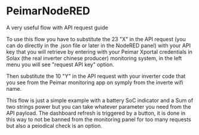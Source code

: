 # PeimarNodeRED
A very useful flow with API request guide

To use this flow you have to substitute the 23 "X" in the API request (you can do directly in the .json file or later in the NodeRED panel) with your API key that you will retrieve by entering with your Peimar Xportal credentials in Solax (the real inverter chinese producer) monitoring system, in the left menu you will see "request API key" option.

Then substitute the 10 "Y" in the API request with your inverter code that you see from the Peimar monitoring app on symply from the inverte wifi name.

This flow is just a simple example with a battery SoC indicator and a Sum of two strings power but you can take whatever parameter you need from the API payload.
The dashboard refresh is triggered by a button, it is done in this way to not be banned from the monitoring panel for too many requests but also a peiodical check is an option.
